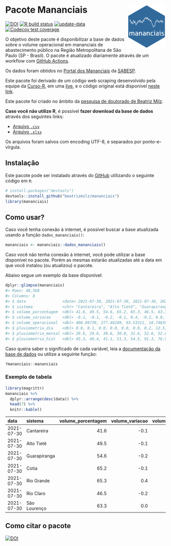 
<!-- README.md is generated from README.Rmd. Please edit that file -->

# Pacote Mananciais <img src="man/figures/hexlogo.png" align="right" width = "120px"/>

<!-- badges: start -->

[![DOI](https://zenodo.org/badge/DOI/10.5281/zenodo.4733056.svg)](https://doi.org/10.5281/zenodo.4733056)
[![R build
status](https://github.com/beatrizmilz/mananciais/workflows/R-CMD-check/badge.svg)](https://github.com/beatrizmilz/mananciais/actions)
[![update-data](https://github.com/beatrizmilz/mananciais/actions/workflows/2-update_data.yaml/badge.svg)](https://github.com/beatrizmilz/mananciais/actions/workflows/2-update_data.yaml)
[![Codecov test
coverage](https://codecov.io/gh/beatrizmilz/mananciais/branch/master/graph/badge.svg)](https://codecov.io/gh/beatrizmilz/mananciais?branch=master)
<!-- badges: end -->

O objetivo deste pacote é disponibilizar a base de dados sobre o volume
operacional em mananciais de abastecimento público na Região
Metropolitana de São Paulo (SP - Brasil). O pacote é atualizado
diariamente através de um workflow com [GitHub
Actions](https://github.com/beatrizmilz/mananciais/actions).

Os dados foram obtidos no [Portal dos
Mananciais](http://mananciais.sabesp.com.br/Situacao) da
[SABESP](http://site.sabesp.com.br/site/Default.aspx).

Este pacote foi derivado de um código web scraping desenvolvido pela
equipe da [Curso-R](https://www.curso-r.com/), em uma
[live](https://youtu.be/jvZIxrMmOcQ), e o código original está
disponível [neste
link](https://github.com/curso-r/lives/blob/master/drafts/20200730_scraper_sabesp.R).

Este pacote foi criado no âmbito da [pesquisa de doutorado de Beatriz
Milz](https://beatrizmilz.github.io/tese/).

**Caso você não utilize R**, é possível **fazer download da base de
dados** através dos seguintes links:

  - [Arquivo
    `.csv`](https://github.com/beatrizmilz/mananciais/raw/master/inst/extdata/mananciais.csv)
  - [Arquivo
    `.xlsx`](https://github.com/beatrizmilz/mananciais/blob/master/inst/extdata/mananciais.xlsx?raw=true)

Os arquivos foram salvos com encoding UTF-8, e separados por
ponto-e-vírgula.

## Instalação

Este pacote pode ser instalado através do [GitHub](https://github.com/)
utilizando o seguinte código em `R`:

``` r
# install.packages("devtools")
devtools::install_github("beatrizmilz/mananciais")
library(mananciais)
```

## Como usar?

Caso você tenha conexão à internet, é possível buscar a base atualizada
usando a função `dados_mananciais()`:

``` r
mananciais <- mananciais::dados_mananciais() 
```

Caso você não tenha conexão à internet, você pode utilizar a base
disponível no pacote. Porém as mesmas estarão atualizadas até a data em
que você instalou (ou atualizou) o pacote.

Abaixo segue um exemplo da base disponível:

``` r
dplyr::glimpse(mananciais)
#> Rows: 48,568
#> Columns: 8
#> $ data                <date> 2021-07-30, 2021-07-30, 2021-07-30, 2021-07-30, 2…
#> $ sistema             <chr> "Cantareira", "Alto Tietê", "Guarapiranga", "Cotia…
#> $ volume_porcentagem  <dbl> 41.6, 49.5, 54.6, 65.2, 65.3, 46.5, 63.3, 41.7, 49…
#> $ volume_variacao     <dbl> -0.1, -0.1, -0.2, -0.1, 0.4, -0.2, 0.0, 0.1, 0.0, …
#> $ volume_operacional  <dbl> 408.89739, 277.46249, 93.53311, 10.74839, 73.30166…
#> $ pluviometria_dia    <dbl> 0.0, 0.1, 0.0, 0.0, 0.0, 0.0, 0.2, 12.5, 7.8, 3.2,…
#> $ pluviometria_mensal <dbl> 29.6, 29.6, 30.6, 30.0, 32.6, 52.6, 52.0, 29.6, 29…
#> $ pluviometria_hist   <dbl> 45.3, 48.4, 41.1, 51.3, 54.5, 91.3, 76.9, 45.3, 48…
```

Caso queira saber o significado de cada variável, leia a [documentação
da base de
dados](https://beatrizmilz.github.io/mananciais/reference/mananciais.html)
ou utilize a seguinte função:

``` r
?mananciais::mananciais
```

### Exemplo de tabela

``` r
library(magrittr)
mananciais %>% 
  dplyr::arrange(desc(data)) %>% 
  head(7) %>%
  knitr::kable()
```

| data       | sistema      | volume\_porcentagem | volume\_variacao | volume\_operacional | pluviometria\_dia | pluviometria\_mensal | pluviometria\_hist |
| :--------- | :----------- | ------------------: | ---------------: | ------------------: | ----------------: | -------------------: | -----------------: |
| 2021-07-30 | Cantareira   |                41.6 |            \-0.1 |           408.89739 |               0.0 |                 29.6 |               45.3 |
| 2021-07-30 | Alto Tietê   |                49.5 |            \-0.1 |           277.46249 |               0.1 |                 29.6 |               48.4 |
| 2021-07-30 | Guarapiranga |                54.6 |            \-0.2 |            93.53311 |               0.0 |                 30.6 |               41.1 |
| 2021-07-30 | Cotia        |                65.2 |            \-0.1 |            10.74839 |               0.0 |                 30.0 |               51.3 |
| 2021-07-30 | Rio Grande   |                65.3 |              0.4 |            73.30166 |               0.0 |                 32.6 |               54.5 |
| 2021-07-30 | Rio Claro    |                46.5 |            \-0.2 |             6.35543 |               0.0 |                 52.6 |               91.3 |
| 2021-07-30 | São Lourenço |                63.3 |              0.0 |            56.22849 |               0.2 |                 52.0 |               76.9 |

## Como citar o pacote

[![DOI](https://zenodo.org/badge/DOI/10.5281/zenodo.4733056.svg)](https://doi.org/10.5281/zenodo.4733056)
